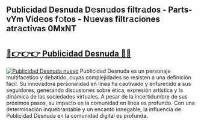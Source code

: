 ## Publicidad Desnuda D𝚎sn𝚞dos filtr𝚊dos - Parts-vYm Vid𝚎os f𝚘tos - N𝚞evas filtr𝚊ciones atr𝚊ctivas 0MxNT

# <h2><a href="http://mb4g6jh.tromn.icu/?c=Publicidad+Desnuda">🔗👉👉👉 Publicidad Desnuda 🔗🔗</a></h2>

[![Publicidad Desnuda nuevo](https://i.imgur.com/pEAQMta.gif)](http://mb4g6jh.tromn.icu/?c=Publicidad+Desnuda)
Publicidad Desnuda es un personaje multifacético y debatido, cuyas complejidades se resisten a una definición fácil.  Su innovadora personalidad en línea ha cautivado y enfurecido a sus seguidores, generando discusiones sobre ética, expresión artística y la dinámica de las sociedades virtuales. A pesar de la incertidumbre de sus próximos pasos, su impacto en la comunidad en línea es profundo. Con una determinación inquebrantable y un encanto innegable, la influencia de Publicidad Desnuda en la comunidad digital es profunda.
